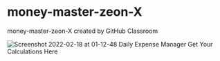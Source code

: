 # money-master-zeon-X
money-master-zeon-X created by GitHub Classroom


![Screenshot 2022-02-18 at 01-12-48 Daily Expense Manager Get Your Calculations Here](https://user-images.githubusercontent.com/73699852/154553967-cd148e43-ee5a-4243-bbc4-54ad07f742c9.png)
